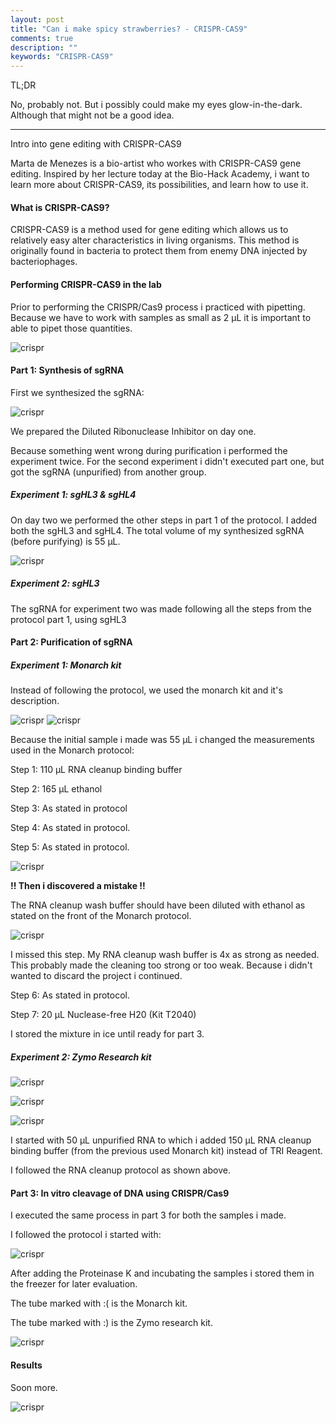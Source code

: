 ```yaml
---
layout: post
title: "Can i make spicy strawberries? - CRISPR-CAS9"
comments: true
description: ""
keywords: "CRISPR-CAS9"
---
```


TL;DR

No, probably not. But i possibly could make my eyes glow-in-the-dark. Although that might not be a good idea.

---

Intro into gene editing with CRISPR-CAS9

Marta de Menezes is a bio-artist who workes with CRISPR-CAS9 gene editing. Inspired by her lecture today at the Bio-Hack Academy, i want to learn more about CRISPR-CAS9, its possibilities, and learn how to use it.

#### What is CRISPR-CAS9?

CRISPR-CAS9 is a method used for gene editing which allows us to relatively easy alter characteristics in living organisms. This method is originally found in bacteria to protect them from enemy DNA injected by bacteriophages. 

#### Performing CRISPR-CAS9 in the lab

Prior to performing the CRISPR/Cas9 process i practiced with pipetting. Because we have to work with samples as small as 2 μL it is important to able to pipet those quantities.

![crispr](/assets/images/2022-04-11-crispr/crispr17.jpg)


#### Part 1: Synthesis of sgRNA

First we synthesized the sgRNA:

![crispr](/assets/images/2022-04-11-crispr/crispr2.jpg)

We prepared the Diluted Ribonuclease Inhibitor on day one. 

Because something went wrong during purification i performed the experiment twice. For the second experiment i didn't executed part one, but got the sgRNA (unpurified) from another group. 

##### Experiment 1: sgHL3 & sgHL4 

On day two we performed the other steps in part 1 of the protocol. I added both the sgHL3 and sgHL4. The total volume of my synthesized sgRNA (before purifying) is 55 μL.

![crispr](/assets/images/2022-04-11-crispr/crispr3.jpg) 

##### Experiment 2: sgHL3 

The sgRNA for experiment two was made following all the steps from the protocol part 1, using sgHL3

#### Part 2: Purification of sgRNA 

##### Experiment 1: Monarch kit

Instead of following the protocol, we used the monarch kit and it's description.

![crispr](/assets/images/2022-04-11-crispr/crispr11.jpg) 
![crispr](/assets/images/2022-04-11-crispr/crispr10.jpg) 

Because the initial sample i made was 55 μL i changed the measurements used in the Monarch protocol:

Step 1: 110 μL RNA cleanup binding buffer

Step 2: 165 μL ethanol

Step 3: As stated in protocol

Step 4: As stated in protocol. 

Step 5: As stated in protocol. 

![crispr](/assets/images/2022-04-11-crispr/crispr18.jpg)

**!! Then i discovered a mistake !!**

The RNA cleanup wash buffer should have been diluted with ethanol as stated on the front of the Monarch protocol.

![crispr](/assets/images/2022-04-11-crispr/crispr9.jpg) 

I missed this step. My RNA cleanup wash buffer is 4x as strong as needed. This probably made the cleaning too strong or too weak. Because i didn't wanted to discard the project i continued. 

Step 6: As stated in protocol. 

Step 7: 20 μL Nuclease-free H20 (Kit T2040)

I stored the mixture in ice until ready for part 3.

##### Experiment 2: Zymo Research kit

![crispr](/assets/images/2022-04-11-crispr/crispr8.jpg) 

![crispr](/assets/images/2022-04-11-crispr/crispr6.jpg) 

![crispr](/assets/images/2022-04-11-crispr/crispr7.jpg) 

I started with 50 μL unpurified RNA to which i added 150 μL RNA cleanup binding buffer (from the previous used Monarch kit) instead of TRI Reagent.

I followed the RNA cleanup protocol as shown above. 

#### Part 3: In vitro cleavage of DNA using CRISPR/Cas9

I executed the same process in part 3 for both the samples i made. 

I followed the protocol i started with:

![crispr](/assets/images/2022-04-11-crispr/crispr5.jpg) 

After adding the Proteinase K and incubating the samples i stored them in the freezer for later evaluation.

The tube marked with :( is the Monarch kit.

The tube marked with :) is the Zymo research kit.

![crispr](/assets/images/2022-04-11-crispr/crispr20.jpg)


#### Results

Soon more.

![crispr](/assets/images/2022-04-11-crispr/crispr12.jpg) 